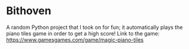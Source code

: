 # Bithoven
A random Python project that I took on for fun; it automatically plays the piano tiles game in order to get a high score!
Link to the game:
https://www.gamesgames.com/game/magic-piano-tiles
